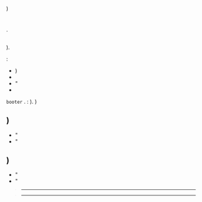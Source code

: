 # 

)

# 

 [](https://images.jeedom.com/x86-64/).

## 

 [](https://unetbootin.github.io/) ).

 : 

- )
- 
- "
- 

 ``booter`` .  : ). )

## )

- "
- "

## )

- "
- "

>****
>
>



>****
>
>

 [](https://doc.jeedom.com/es_ES/premiers-pas/index)

# 

 [](https://doc.jeedom.com/es_ES/installation/cli)



